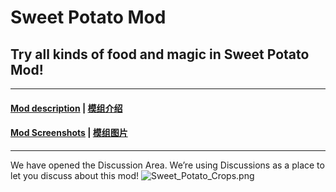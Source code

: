 # Sweet Potato Mod

## Try all kinds of food and magic in Sweet Potato Mod!
-----------------------------------------------------------------------------------------
#### [Mod description](https://github.com/Featurehouse/sweet_potato-release/blob/main/sweet_potato-description_en_us.md) | [模组介绍](https://github.com/Featurehouse/sweet_potato-release/blob/main/sweet_potato-description_zh_cn.md)

#### [Mod Screenshots](https://github.com/Featurehouse/sweet_potato-release/blob/main/Gallary.md) | [模组图片](https://github.com/Featurehouse/sweet_potato-release/blob/main/Gallary.md)
-----------------------
We have opened the Discussion Area. We’re using Discussions as a place to let you discuss about this mod!
![Sweet_Potato_Crops.png](https://i.loli.net/2020/11/23/zEqy5TQexFDAKuI.png)
